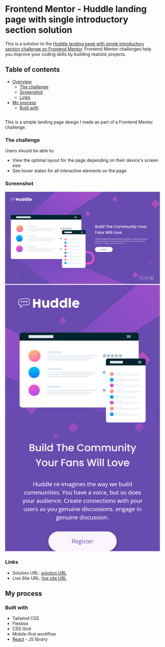 # Frontend Mentor - Huddle landing page with single introductory section solution

This is a solution to the [Huddle landing page with single introductory section challenge on Frontend Mentor](https://www.frontendmentor.io/challenges/huddle-landing-page-with-a-single-introductory-section-B_2Wvxgi0). Frontend Mentor challenges help you improve your coding skills by building realistic projects.

## Table of contents

- [Overview](#overview)
  - [The challenge](#the-challenge)
  - [Screenshot](#screenshot)
  - [Links](#links)
- [My process](#my-process)
  - [Built with](#built-with)

##

This is a simple landing page design I made as part of a Frontend Mentor challenge.

### The challenge

Users should be able to:

- View the optimal layout for the page depending on their device's screen size
- See hover states for all interactive elements on the page

### Screenshot

![Laptop design](./screenshots/laptop.png)
![Mobile design](./screenshots/mobile.png)

### Links

- Solution URL: [solution URL](https://github.com/huz3y/huddle-landing-page)
- Live Site URL: [live site URL](https://your-live-site-url.com)

## My process

### Built with

- Tailwind CSS
- Flexbox
- CSS Grid
- Mobile-first workflow
- [React](https://reactjs.org/) - JS library
